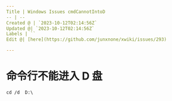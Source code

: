 ```yaml
---
Title | Windows Issues cmdCannotIntoD
-- | --
Created @ | `2023-10-12T02:14:56Z`
Updated @| `2023-10-12T02:14:56Z`
Labels | ``
Edit @| [here](https://github.com/junxnone/xwiki/issues/293)

---
```

# 命令行不能进入 D 盘

```
cd /d  D:\
```
